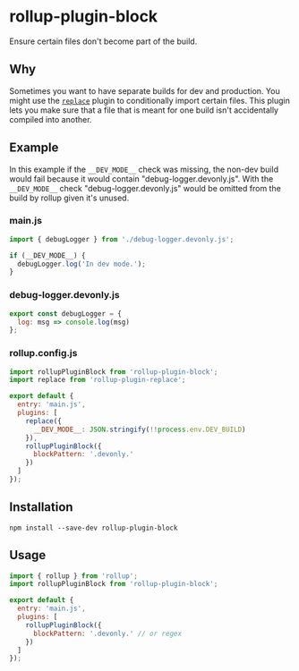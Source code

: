 # rollup-plugin-block

Ensure certain files don't become part of the build.

## Why

Sometimes you want to have separate builds for dev and production. You might use the [`replace`](https://github.com/rollup/rollup-plugin-replace) plugin to conditionally import certain files. This plugin lets you make sure that a file that is meant for one build isn't accidentally compiled into another.

## Example

In this example if the `__DEV_MODE__` check was missing, the non-dev build would fail because it would contain "debug-logger.devonly.js". With the `__DEV_MODE__` check "debug-logger.devonly.js" would be omitted from the build by rollup given it's unused.

### main.js

```js
import { debugLogger } from './debug-logger.devonly.js';

if (__DEV_MODE__) {
  debugLogger.log('In dev mode.');
}
```

### debug-logger.devonly.js

```js
export const debugLogger = {
  log: msg => console.log(msg)
};
```

### rollup.config.js

```js
import rollupPluginBlock from 'rollup-plugin-block';
import replace from 'rollup-plugin-replace';

export default {
  entry: 'main.js',
  plugins: [
    replace({
      __DEV_MODE__: JSON.stringify(!!process.env.DEV_BUILD)
    }),
    rollupPluginBlock({
      blockPattern: '.devonly.'
    })
  ]
});
```

## Installation

```
npm install --save-dev rollup-plugin-block
```

## Usage

```js
import { rollup } from 'rollup';
import rollupPluginBlock from 'rollup-plugin-block';

export default {
  entry: 'main.js',
  plugins: [
    rollupPluginBlock({
      blockPattern: '.devonly.' // or regex
    })
  ]
});
```
